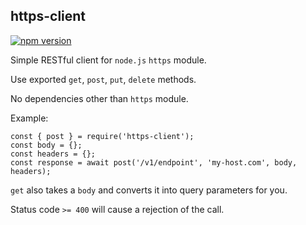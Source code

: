 ## https-client


[![npm version](https://img.shields.io/npm/v/https-client)](https://www.npmjs.com/package/https-client)

Simple RESTful client for `node.js` `https` module.

Use exported `get`, `post`, `put`, `delete` methods.

No dependencies other than `https` module.

Example:

```
const { post } = require('https-client');
const body = {};
const headers = {};
const response = await post('/v1/endpoint', 'my-host.com', body, headers);
```

`get` also takes a `body` and converts it into query parameters for you.

Status code `>= 400` will cause a rejection of the call.
